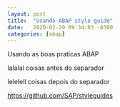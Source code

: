 ```yaml
---
layout: post
title:  "Usando ABAP style guide"
date:   2020-02-29 09:34:03 -0300
categories: [abap]
---
```


Usando as boas praticas ABAP


lalalal
coisas antes do separador

<more>

lelelell
coisas depois do separador

https://github.com/SAP/styleguides
